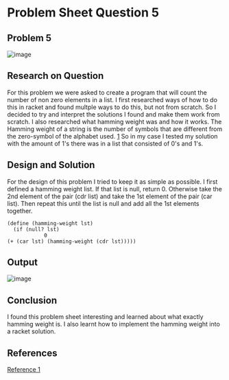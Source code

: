 # **Problem Sheet Question 5**

## Problem 5
![image](https://user-images.githubusercontent.com/14197773/37036002-45bdcb94-2146-11e8-94e1-a36fa696452b.png)


## Research on Question
For this problem we were asked to create a program that will count the number of non zero elements in a list. I first researched ways of how to do this in racket and found multple ways to do this, but not from scratch. So I decided to try and interpret the solutions I found and make them work from scratch.
I also researched what hamming weight was and how it works. The Hamming weight of a string is the number of symbols that are different from the zero-symbol of the alphabet used. [1](https://en.wikipedia.org/wiki/Hamming_weight)
So in my case I tested my solution with the amount of 1's there was in a list that consisted of 0's and 1's.

## Design and Solution
For the design of this problem I tried to keep it as simple as possible.
I first defined a hamming weight list. If that list is null, return 0.
Otherwise take the 2nd element of the pair (cdr list) and take the 1st element of the pair (car list). Then repeat this until the list is null and add all the 1st elements together.

```
(define (hamming-weight lst)
  (if (null? lst)
            0
(+ (car lst) (hamming-weight (cdr lst)))))
```

## Output
![image](https://user-images.githubusercontent.com/14197773/38027639-4cadf322-3288-11e8-889e-eb3f84aac935.png)

## Conclusion
I found this problem sheet interesting and learned about what exactly hamming weight is. I also learnt how to implement the hamming weight into a racket solution.

## References
[Reference 1](https://en.wikipedia.org/wiki/Hamming_weight)
